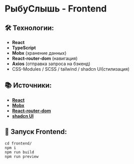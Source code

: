 # РыбуСлышь - Frontend

## 🛠 Технологии:

- **React**
- **TypeScript**
- **Mobx** (хранение данных)
- **React-router-dom** (навигация)
- **Axios** (отправка запроса на бэкенд)
- CSS-Modules / SCSS / tailwind / shadcn UI(стилизация)

## 📚 Источники:

- **[React](https://react.dev)**
- **[Mobx](https://mobx.js.org)**
- **[React-router-dom](https://reactrouter.com/en/main)**
- **[shadcn UI](https://ui.shadcn.com)**

## 👀 Запуск Frontend:

```shell
cd frontend/
npm i
npm run build
npm run preview
```
